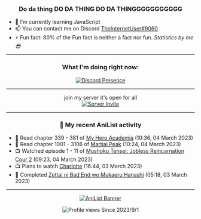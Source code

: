 <div align="center">

### Do da thing DO DA THING DO DA THINGGGGGGGGGGG
</div>

- 🌱 I’m currently learning JavaScript
- 📫 You can contact me on Discord [TheInternetUser#9060](https://discord.com/users/534117072796385300)
- ⚡ Fun fact: 80% of the Fun fact is neither a fact nor fun. _Statistics by me 😎_
<hr>

<div align="center">

### What I'm doing right now:
[![Discord Presence](https://lanyard.cnrad.dev/api/534117072796385300)](https://discord.com/users/534117072796385300)
<hr>

join my server it's open for all <br>
[![Server Invite](https://invidget.switchblade.xyz/bfYgVHxrSs)](https://discord.gg/bfYgVHxrSs)

<hr>
  
### 🌸 My recent AniList activity

</div>

<!-- ANILIST_ACTIVITY:start -->

-   📖 Read chapter 339 - 381 of [My Hero Academia](https://anilist.co/manga/85486) (10:36, 04 March 2023)
-   📖 Read chapter 1001 - 3106 of [Martial Peak](https://anilist.co/manga/104494) (10:24, 04 March 2023)
-   📺 Watched episode 1 - 11 of [Mushoku Tensei: Jobless Reincarnation Cour 2](https://anilist.co/anime/127720) (09:23, 04 March 2023)
-   📺 Plans to watch [Charlotte](https://anilist.co/anime/20997) (16:44, 03 March 2023)
-   📖 Completed [Zettai ni Bad End wo Mukaeru Hanashi](https://anilist.co/manga/161650) (05:18, 03 March 2023)

<!-- ANILIST_ACTIVITY:end -->
<hr>

<div align="center">

[![AniList Banner](https://img.anili.st/User/929966)](https://anilist.co/user/TheInternetUser)

![Profile views](https://gpvc.arturio.dev/TheInternetUse7) Since 2023/9/1

</div>
